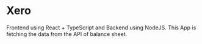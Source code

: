 # Xero
Frontend using React + TypeScript and Backend using NodeJS. This App is fetching the data from the API of balance sheet.
